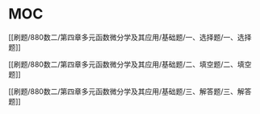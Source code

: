 # MOC

[[刷题/880数二/第四章多元函数微分学及其应用/基础题/一、选择题/一、选择题]]

[[刷题/880数二/第四章多元函数微分学及其应用/基础题/二、填空题/二、填空题]]

[[刷题/880数二/第四章多元函数微分学及其应用/基础题/三、解答题/三、解答题]]